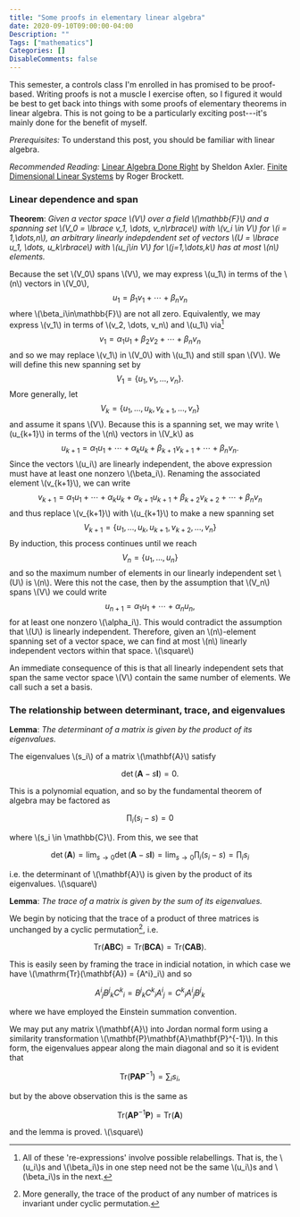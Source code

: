 ```yaml
---
title: "Some proofs in elementary linear algebra"
date: 2020-09-10T09:00:00-04:00
Description: ""
Tags: ["mathematics"]
Categories: []
DisableComments: false
---
```


This semester, a controls class I'm enrolled in has promised to be proof-based. Writing proofs is not a
muscle I exercise often, so I figured it would be best to get back into things with some
proofs of elementary theorems in linear algebra. This is not going to be a particularly exciting post---it's mainly done for the benefit of myself.

*Prerequisites:* To understand this post, you should be familiar with linear algebra.

*Recommended Reading:* [Linear Algebra Done Right](http://linear.axler.net/)
by Sheldon Axler. [Finite Dimensional Linear Systems](https://epubs.siam.org/doi/book/10.1137/1.9781611973884?mobileUi=0&)
by Roger Brockett.

### Linear dependence and span

**Theorem**: *Given a vector space \\(V\\) over a field \\(\mathbb{F}\\) and a spanning set \\(V_0 = \lbrace v_1, \dots, v_n\rbrace\\) with \\(v_i \in V\\) for \\(i = 1,\dots,n\\), an arbitrary linearly
indepdendent set of vectors \\(U = \lbrace u_1, \dots, u_k\rbrace\\) with \\(u_j\in V\\) for \\(j=1,\dots,k\\) has at most \\(n\\) elements.*

Because the set \\(V_0\\) spans \\(V\\), we may express \\(u_1\\) in terms of the \\(n\\) vectors in \\(V_0\\),
$$ u_1 = \beta_1v_1 + \cdots + \beta_nv_n $$
where \\(\beta_i\in\mathbb{F}\\) are not all zero. Equivalently, we may express \\(v_1\\) in terms of \\(v_2, \dots, v_n\\) and \\(u_1\\) via[^labeling]
$$v_1 = \alpha_1u_1 + \beta_2v_2 + \cdots + \beta_nv_n$$
and so we may replace \\(v_1\\) in \\(V_0\\) with \\(u_1\\) and still span \\(V\\). We will define this new spanning set by
$$V_1 = \lbrace u_1, v_1, \dots, v_n \rbrace.$$
More generally, let
$$V_k = \lbrace u_1, \dots, u_k, v_{k+1}, \dots, v_n\rbrace$$
and assume it spans \\(V\\). Because this is a spanning set, we may write \\(u_{k+1}\\) in terms of the \\(n\\) vectors in \\(V_k\\) as
$$ u_{k+1}= \alpha_1u_1 + \cdots + \alpha_ku_k + \beta_{k+1}v_{k+1} + \cdots + \beta_nv_n.$$
Since the vectors \\(u_i\\) are linearly independent, the above expression must have at least one nonzero \\(\beta_i\\). Renaming the associated element \\(v_{k+1}\\), we can write
$$v_{k+1}= \alpha_1u_1 + \cdots + \alpha_ku_k + \alpha_{k+1}u_{k+1}+\beta_{k+2}v_{k+2} + \cdots + \beta_nv_n$$
and thus replace \\(v_{k+1}\\) with \\(u_{k+1}\\) to make a new spanning set
$$V_{k+1}= \lbrace u_1, \dots, u_k, u_{k+1}, v_{k+2}, \dots, v_n\rbrace$$
By induction, this process continues until we reach
$$V_n = \lbrace u_1, \dots, u_n \rbrace$$
and so the maximum number of elements in our linearly independent set \\(U\\) is \\(n\\). Were this not the case, then
by the assumption that \\(V_n\\) spans \\(V\\) we could write
$$ u_{n+1} = \alpha_1u_1 + \cdots + \alpha_nu_n,$$
for at least one nonzero \\(\alpha_i\\). This would contradict the assumption that \\(U\\) is linearly independent. Therefore, given an \\(n\\)-element spanning set of a vector space, we can find at most \\(n\\) linearly independent vectors within that space. \\(\square\\)

An immediate consequence of this is that all linearly independent sets that span the same vector space \\(V\\) contain the same number of elements. We call such a set a basis.

### The relationship between determinant, trace, and eigenvalues

**Lemma**: *The determinant of a matrix is given by the product of its eigenvalues.*

The eigenvalues \\(s_i\\) of a matrix \\(\mathbf{A}\\) satisfy

$$\det(\mathbf{A} - s\mathbf{I}) = 0.$$

This is a polynomial equation, and so by the fundamental theorem of algebra may be factored as

$$ \prod_{i} (s_i - s) = 0$$

where \\(s_i \in \mathbb{C}\\). From this, we see that

$$ \det(\mathbf{A}) = \lim_{s\to0}\det(\mathbf{A} - s\mathbf{I}) = \lim_{s\to0}\prod_{i}(s_i - s) = \prod_{i}s_i$$

i.e. the determinant of \\(\mathbf{A}\\) is given by the product of its eigenvalues. \\(\square\\)

**Lemma**: *The trace of a matrix is given by the sum of its eigenvalues.*

We begin by noticing that the trace of a product of three matrices is unchanged by a cyclic permutation[^perm], i.e.

$$\mathrm{Tr}(\mathbf{A}\mathbf{B}\mathbf{C}) = \mathrm{Tr}(\mathbf{B}\mathbf{C}\mathbf{A}) = \mathrm{Tr}(\mathbf{C}\mathbf{A}\mathbf{B}).$$

This is easily seen by framing the trace in indicial notation, in which case we have \\(\mathrm{Tr}(\mathbf{A}) = {A^i}_i\\) and so 

$${A^i}_j{B^j}_k{C^k}_i = {B^j}_k{C^k}_i{A^i}_j = {C^k}_i{A^i}_j{B^j}_k$$

where we have employed the Einstein summation convention.

We may put any matrix \\(\mathbf{A}\\) into Jordan normal form using a similarity transformation \\(\mathbf{P}\mathbf{A}\mathbf{P}^{-1}\\).
In this form, the eigenvalues appear along the main diagonal and so it is evident that

$$\mathrm{Tr}(\mathbf{P}\mathbf{A}\mathbf{P}^{-1}) = \sum_{i}s_i,$$

but by the above observation this is the same as

$$\mathrm{Tr}(\mathbf{A}\mathbf{P}^{-1}\mathbf{P}) = \mathrm{Tr}(\mathbf{A})$$

and the lemma is proved. \\(\square\\)

[^labeling]: All of these 're-expressions' involve possible relabellings. That is, the \\(u_i\\)s and \\(\beta_i\\)s in one step need not be the same \\(u_i\\)s and \\(\beta_i\\)s in the next.

[^perm]: More generally, the trace of the product of any number of matrices is invariant under cyclic permutation.
